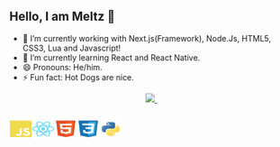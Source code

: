 ## Hello, I am Meltz 👋


- 🔭 I’m currently working with Next.js(Framework), Node.Js, HTML5, CSS3, Lua and Javascript!
- 🌱 I’m currently learning React and React Native.
- 😄 Pronouns: He/him.
- ⚡ Fun fact: Hot Dogs are nice.
  
<div align="center">
  <a href="https://github.com/meltzdev">
  <img height="180em" src="https://github-readme-stats.vercel.app/api?username=meltzdev&show_icons=true&theme=dracula&include_all_commits=true&count_private=true"/>
  <img height="180em" src=""/>
</div>
  
##
  
<div style="display: flex; align: center"><br>
  <img align="center" alt="Rafa-Js" height="30" width="40" src="https://raw.githubusercontent.com/devicons/devicon/master/icons/javascript/javascript-plain.svg">
  <img align="center" alt="Rafa-React" height="30" width="40" src="https://raw.githubusercontent.com/devicons/devicon/master/icons/react/react-original.svg">
  <img align="center" alt="Rafa-HTML" height="30" width="40" src="https://raw.githubusercontent.com/devicons/devicon/master/icons/html5/html5-original.svg">
  <img align="center" alt="Rafa-CSS" height="30" width="40" src="https://raw.githubusercontent.com/devicons/devicon/master/icons/css3/css3-original.svg">
  <img align="center" alt="Rafa-Python" height="30" width="40" src="https://raw.githubusercontent.com/devicons/devicon/master/icons/python/python-original.svg">
</div>
  
